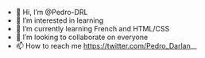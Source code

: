 - 👋 Hi, I’m @Pedro-DRL
- 👀 I’m interested in learning
- 🌱 I’m currently learning French and HTML/CSS
- 💞️ I’m looking to collaborate on everyone
- 📫 How to reach me https://twitter.com/Pedro_Darlan__

<!---
Pedro-DRL/Pedro-DRL is a ✨ special ✨ repository because its `README.md` (this file) appears on your GitHub profile.
You can click the Preview link to take a look at your changes.
--->
